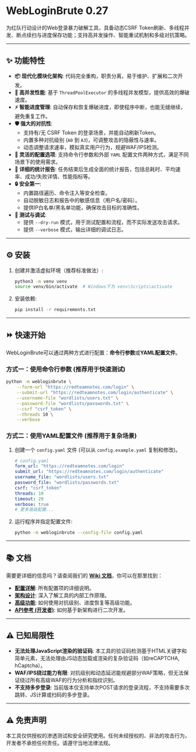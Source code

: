 # WebLoginBrute 0.27

为红队行动设计的Web登录暴力破解工具，具备动态CSRF Token刷新、多线程并发、断点续扫与进度保存功能；支持高并发操作、智能重试机制和多级对抗策略。

---

## :sparkles: 功能特性

- **:package: 现代化模块化架构**: 代码完全重构，职责分离，易于维护、扩展和二次开发。
- **:rocket: 高并发性能**: 基于 `ThreadPoolExecutor` 的多线程并发模型，提供高效的爆破速度。
- **:zap: 智能进度管理**: 自动保存和恢复爆破进度，即使程序中断，也能无缝继续，避免重复工作。
- **:shield: 强大的对抗性**:
  - 支持有/无 CSRF Token 的登录场景，并能自动刷新Token。
  - 内置多种对抗级别 (`A0` 到 `A3`)，可调整攻击的隐蔽性与速率。
  - 动态调整请求速率，模拟真实用户行为，规避WAF/IPS检测。
- **:wrench: 灵活的配置选项**: 支持命令行参数和外部 `YAML` 配置文件两种方式，满足不同场景下的使用需求。
- **:scroll: 详细的统计报告**: 任务结束后生成全面的统计报告，包括总耗时、平均速率、成功/失败详情、性能指标等。
- **:lock: 安全第一**:
  - 内置路径遍历、命令注入等安全检查。
  - 自动脱敏日志和报告中的敏感信息（用户名/密码）。
  - 提供IP白名单/黑名单功能，确保攻击目标的准确性。
- **:microscope: 测试与调试**:
  - 提供 `--dry-run` 模式，用于测试配置和流程，而不实际发送攻击请求。
  - 提供 `--verbose` 模式，输出详细的调试日志。

---

## :gear: 安装

1.  创建并激活虚拟环境（推荐标准做法）:
    ```bash
    python3 -m venv venv
    source venv/bin/activate  # Windows下为 venv\Scripts\activate
    ```

2.  安装依赖:
    ```bash
    pip install -r requirements.txt
    ```

---

## :fast_forward: 快速开始

WebLoginBrute可以通过两种方式进行配置：**命令行参数**或**YAML配置文件**。

### 方式一：使用命令行参数 (推荐用于快速测试)

```bash
python -m webloginbrute \
    --form-url "https://redteamnotes.com/login" \
    --submit-url "https://redteamnotes.com/login/authenticate" \
    --username-file "wordlists/users.txt" \
    --password-file "wordlists/passwords.txt" \
    --csrf "csrf_token" \
    --threads 10 \
    --verbose
```

### 方式二：使用YAML配置文件 (推荐用于复杂场景)

1.  创建一个 `config.yaml` 文件 (可以从 `config.example.yaml` 复制和修改)。

    ```yaml
    # config.yaml
    form_url: "https://redteamnotes.com/login"
    submit_url: "https://redteamnotes.com/login/authenticate"
    username_file: "wordlists/users.txt"
    password_file: "wordlists/passwords.txt"
    csrf: "csrf_token"
    threads: 10
    timeout: 20
    verbose: true
    # 更多高级配置...
    ```

2.  运行程序并指定配置文件:
    ```bash
    python -m webloginbrute --config-file config.yaml
    ```

---

## :books: 文档

需要更详细的信息吗？请查阅我们的 **[Wiki 文档](docs/wiki/Home.md)**，你可以在那里找到：

-   [**配置详解**](docs/wiki/Configuration.md): 所有配置项的详细说明。
-   [**架构设计**](docs/wiki/Architecture.md): 深入了解工具的内部工作原理。
-   [**高级功能**](docs/wiki/Advanced-Features.md): 如何使用对抗级别、进度恢复等高级功能。
-   [**API参考 (开发者)**](docs/wiki/API-Reference.md): 如何基于新架构进行二次开发。

---

## :warning: 已知局限性

- **无法处理JavaScript渲染的验证码**: 本工具的验证码检测基于HTML关键字和简单元素，无法处理由JS动态加载或渲染的复杂验证码（如reCAPTCHA, hCaptcha）。
- **WAF/IPS绕过能力有限**: 对抗级别和动态延迟能规避部分WAF策略，但无法保证绕过所有高级WAF的行为分析和指纹识别。
- **不支持多步登录**: 当前版本仅支持单次POST请求的登录流程，不支持需要多次跳转、JS计算或扫码的多步登录。

---

## :warning: 免责声明

本工具仅供授权的渗透测试和安全研究使用。任何未经授权的、非法的攻击行为，开发者不承担任何责任。请遵守当地法律法规。
